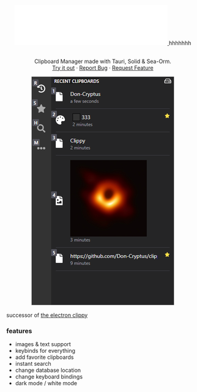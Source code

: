 <p align="center">
  <a href="https://github.com/Don-Cryptus/echat">
    <img src="public/clippy.png" alt="Logo" width=400 />
  </a>
hhhhhhh
  <p align="center">
    <br />
    Clipboard Manager made with Tauri, Solid & Sea-Orm.
    <br />
    <a href="https://github.com/Don-Cryptus/clippy/releases/latest">Try it out</a>
    ·
    <a href="https://github.com/Don-Cryptus/clippy/issues">Report Bug</a>
    ·
    <a href="https://github.com/Don-Cryptus/clippy/issues">Request Feature</a>
    <br />
  </p>
  <p align="center">
    <img src="public/clippy-showcase.webp" alt="Logo" >
  </p>
</p>
<!-- npx npm-check-updates -u -->
<!-- sea-orm-cli migrate fresh -v -d migration && sea-orm-cli generate entity -l -o ./entity/src --expanded-format --with-serde both -->

successor of [the electron clippy](https://github.com/Don-Cryptus/clippy-ts)

### features

- images & text support
- keybinds for everything
- add favorite clipboards
- instant search
- change database location
- change keyboard bindings
- dark mode / white mode
